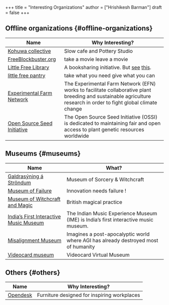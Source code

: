 +++
title = "Interesting Organizations"
author = ["Hrishikesh Barman"]
draft = false
+++

## Offline organizations {#offline-organizations}

| Name                                                                   | Why Interesting?                                                                                                                                                                                                                                          |
|------------------------------------------------------------------------|-----------------------------------------------------------------------------------------------------------------------------------------------------------------------------------------------------------------------------------------------------------|
| [Kohuwa collective](https://www.instagram.com/kohuwacollective/?hl=en) | Slow cafe and Pottery Studio                                                                                                                                                                                                                              |
| [FreeBlockbuster.org](https://www.freeblockbuster.org/)                | take a movie leave a movie                                                                                                                                                                                                                                |
| [Little Free Library](https://littlefreelibrary.org/)                  | A booksharing initiative. But [see](https://www.bloomberg.com/news/articles/2017-05-03/down-with-little-free-library-book-exchanges) [this](https://www.theatlantic.com/national/archive/2015/02/little-free-library-crackdown/385531/?single_page=true). |
| [little free pantry](https://www.littlefreepantry.org/)                | take what you need give what you can                                                                                                                                                                                                                      |
| [Experimental Farm Network](https://experimentalfarmnetwork.org/)      | The Experimental Farm Network (EFN) works to facilitate collaborative plant breeding and sustainable agriculture research in order to fight global climate change                                                                                         |
| [Open Source Seed Initiative](https://osseeds.org/)                    | The Open Source Seed Initiative (OSSI) is dedicated to maintaining fair and open access to plant genetic resources worldwide                                                                                                                              |


## Museums {#museums}

| Name                                                                              | What?                                                                               |
|-----------------------------------------------------------------------------------|-------------------------------------------------------------------------------------|
| [Galdrasýning á Ströndum](https://galdrasyning.is/en/)                            | Museum of Sorcery &amp; Witchcraft                                                  |
| [Museum of Failure](https://museumoffailure.com/)                                 | Innovation needs failure !                                                          |
| [Museum of Witchcraft and Magic](https://museumofwitchcraftandmagic.co.uk/visit/) | British magical practice                                                            |
| [India’s First Interactive Music Museum](https://indianmusicexperience.org/)      | The Indian Music Experience Museum (IME) is India’s first interactive music museum. |
| [Misalignment Museum](https://www.misalignmentmuseum.com/)                        | Imagines a post-apocalyptic world where AGI has already destroyed most of humanity  |
| [Videocard museum](https://vgamuseum.ru/)                                         | Videocard Virtual Museum                                                            |


## Others {#others}

| Name                                 | Why Interesting?                            |
|--------------------------------------|---------------------------------------------|
| [Opendesk](https://www.opendesk.cc/) | Furniture designed for inspiring workplaces |
